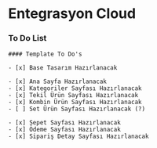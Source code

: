# Entegrasyon Cloud 

### To Do List

    #### Template To Do's

    - [x] Base Tasarım Hazırlanacak

    - [x] Ana Sayfa Hazırlanacak
    - [x] Kategoriler Sayfası Hazırlanacak
    - [x] Tekil Ürün Sayfası Hazırlanacak
    - [x] Kombin Ürün Sayfası Hazırlanacak
    - [ ] Set Ürün Sayfası Hazırlanacak (?)

    - [x] Sepet Sayfası Hazırlanacak
    - [x] Ödeme Sayfası Hazırlanacak
    - [x] Sipariş Detay Sayfası Hazırlanacak
